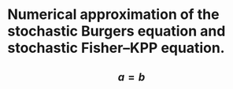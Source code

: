 Numerical approximation of the stochastic Burgers equation and stochastic Fisher–KPP equation.
====================================================
$$ a = b $$
----------------------------------------------------------------------------------------------------------
